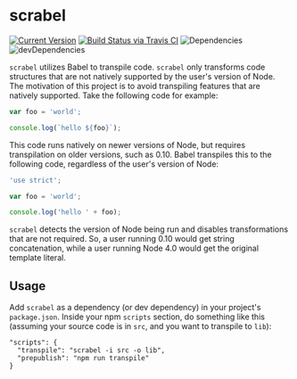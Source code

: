 # scrabel

[![Current Version](https://img.shields.io/npm/v/scrabel.svg)](https://www.npmjs.org/package/scrabel)
[![Build Status via Travis CI](https://travis-ci.org/continuationlabs/scrabel.svg?branch=master)](https://travis-ci.org/continuationlabs/scrabel)
![Dependencies](http://img.shields.io/david/continuationlabs/scrabel.svg)
![devDependencies](http://img.shields.io/david/dev/continuationlabs/scrabel.svg)

`scrabel` utilizes Babel to transpile code. `scrabel` only transforms code structures that are not natively supported by the user's version of Node. The motivation of this project is to avoid transpiling features that are natively supported. Take the following code for example:

```javascript
var foo = 'world';

console.log(`hello ${foo}`);
```

This code runs natively on newer versions of Node, but requires transpilation on older versions, such as 0.10. Babel transpiles this to the following code, regardless of the user's version of Node:

```javascript
'use strict';

var foo = 'world';

console.log('hello ' + foo);
```

`scrabel` detects the version of Node being run and disables transformations that are not required. So, a user running 0.10 would get string concatenation, while a user running Node 4.0 would get the original template literal.

## Usage

Add `scrabel` as a dependency (or dev dependency) in your project's `package.json`. Inside your npm `scripts` section, do something like this (assuming your source code is in `src`, and you want to transpile to `lib`):

```
"scripts": {
  "transpile": "scrabel -i src -o lib",
  "prepublish": "npm run transpile"
}
```
